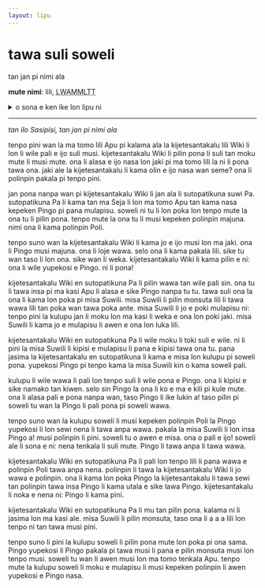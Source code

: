 ```yaml
---
layout: lipu
---
```


# tawa suli soweli

tan jan pi nimi ala

**mute nimi**: lili, <abbr title="649">LWAMMLTT</abbr> 

<details>
  <summary>o sona e ken ike lon lipu ni</summary>
  <ul>
    <li>jan pali en ilo ChatGPT li sitelen e lipu ni</li>
    <li>nimi sin mute pi ku ala</li>
  </ul>
</details>

***
*tan ilo Sasipisi, tan jan pi nimi ala*

tenpo pini wan la ma tomo lili Apu pi kalama ala la kijetesantakalu lili Wiki li lon li wile pali e ijo suli musi. kijetesantakalu Wiki li pilin pona li suli tan moku mute li musi mute. ona li alasa e ijo nasa lon jaki pi ma tomo lili la ni li pona tawa ona. jaki ale la kijetesantakalu li kama olin e ijo nasa wan seme? ona li polinpin pakala pi tenpo pini.

jan pona nanpa wan pi kijetesantakalu Wiki li jan ala li sutopatikuna suwi Pa. sutopatikuna Pa li kama tan ma Seja li lon ma tomo Apu tan kama nasa kepeken Pingo pi pana mulapisu. soweli ni tu li lon poka lon tenpo mute la ona tu li pilin pona. tenpo mute la ona tu li musi kepeken polinpin majuna. nimi ona li kama polinpin Poli.

tenpo suno wan la kijetesantakalu Wiki li kama jo e ijo musi lon ma jaki. ona li Pingo musi majuna. ona li loje wawa. selo ona li kama pakala lili. sike tu wan taso li lon ona. sike wan li weka. kijetesantakalu Wiki li kama pilin e ni: ona li wile yupekosi e Pingo. ni li pona!

kijetesantakalu Wiki en sutopatikuna Pa li pilin wawa tan wile pali sin. ona tu li tawa insa pi ma kasi Apu li alasa e sike Pingo nanpa tu tu. tawa suli ona la ona li kama lon poka pi misa Suwili. misa Suwili li pilin monsuta lili li tawa wawa lili tan poka wan tawa poka ante. misa Suwili li jo e poki mulapisu ni: tenpo pini la kulupu jan li moku lon ma kasi li weka e ona lon poki jaki. misa Suwili li kama jo e mulapisu li awen e ona lon luka lili.

kijetesantakalu Wiki en sutopatikuna Pa li wile moku li toki suli e wile. ni li pini la misa Suwili li kipisi e mulapisu li pana e kipisi tawa ona tu. pana jasima la kijetesantakalu en sutopatikuna li kama e misa lon kulupu pi soweli pona. yupekosi Pingo pi tenpo kama la misa Suwili kin o kama soweli pali.

kulupu li wile wawa li pali lon tenpo suli li wile pona e Pingo. ona li kipisi e sike namako tan kiwen. selo sin Pingo la ona li ko e ma e kili pi kule mute. ona li alasa pali e pona nanpa wan, taso Pingo li ike lukin a! taso pilin pi soweli tu wan la Pingo li pali pona pi soweli wawa.

tenpo suno wan la kulupu soweli li musi kepeken polinpin Poli la Pingo yupekosi li lon sewi nena li tawa anpa wawa. pakala la misa Suwili li lon insa Pingo a! musi polinpin li pini. soweli tu o awen e misa. ona o pali e ijo! soweli ale li sona e ni: nena tenkala li suli mute. Pingo li tawa anpa li tawa wawa.

kijetesantakalu Wiki en sutopatikuna Pa li pali lon tenpo lili li pana wawa e polinpin Poli tawa anpa nena. polinpin li tawa la kijetesantakalu Wiki li jo wawa e polinpin. ona li kama lon poka Pingo la kijetesantakalu li tawa sewi tan polinpin tawa insa Pingo li kama utala e sike lawa Pingo. kijetesantakalu li noka e nena ni: Pingo li kama pini.

kijetesantakalu Wiki en sutopatikuna Pa li mu tan pilin pona. kalama ni li jasima lon ma kasi ale. misa Suwili li pilin monsuta, taso ona li a a a lili lon tenpo ni tan tawa musi pini.

tenpo suno li pini la kulupu soweli li pilin pona mute lon poka pi ona sama. Pingo yupekosi li Pingo pakala pi tawa musi li pana e pilin monsuta musi lon tenpo musi. soweli tu wan li awen musi lon ma tomo tenkala Apu. tenpo mute la kulupu soweli li moku e mulapisu li musi kepeken polinpin li awen yupekosi e Pingo nasa.